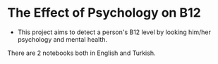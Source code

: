 # The Effect of Psychology on B12

* This project aims to detect a person's B12 level by looking him/her psychology and mental health.

There are 2 notebooks both in English and Turkish.
